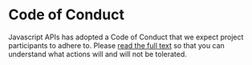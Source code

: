 # Code of Conduct

Javascript APIs has adopted a Code of Conduct that we expect project participants to adhere to.
Please [read the full text](https://code.fb.com/codeofconduct/) so that you can understand what actions will and will not be tolerated.
